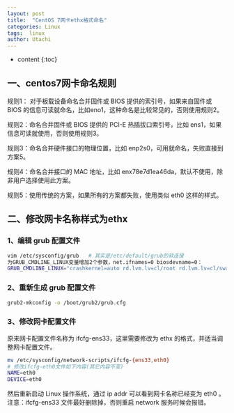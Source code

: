 ```yaml
---
layout: post
title:  "CentOS 7网卡ethx格式命名"
categories: Linux
tags:  linux 
author: Utachi
---
```


* content
{:toc}

## 一、centos7网卡命名规则
规则1：
对于板载设备命名合并固件或 BIOS 提供的索引号，如果来自固件或 BIOS 的信息可读就命名，比如eno1，这种命名是比较常见的，否则使用规则2。

规则2：命名合并固件或 BIOS 提供的 PCI-E 热插拔口索引号，比如 ens1，如果信息可读就使用，否则使用规则3。

规则3：命名合并硬件接口的物理位置，比如 enp2s0，可用就命名，失败直接到方案5。

规则4：命名合并接口的 MAC 地址，比如 enx78e7d1ea46da，默认不使用，除非用户选择使用此方案。

规则5：使用传统的方案，如果所有的方案都失败，使用类似 eth0 这样的样式。

## 二、修改网卡名称样式为ethx

### 1、编辑 grub 配置文件
```bash
vim /etc/sysconfig/grub   # 其实是/etc/default/grub的软连接
为GRUB_CMDLINE_LINUX变量增加2个参数，net.ifnames=0 biosdevname=0：
GRUB_CMDLINE_LINUX="crashkernel=auto rd.lvm.lv=cl/root rd.lvm.lv=cl/swap net.ifnames=0 biosdevname=0 rhgb quiet"
```
### 2、重新生成 grub 配置文件
```bash
grub2-mkconfig -o /boot/grub2/grub.cfg
```
### 3、修改网卡配置文件

原来网卡配置文件名称为 ifcfg-ens33，这里需要修改为 ethx 的格式，并适当调整网卡配置文件。
```bash
mv /etc/sysconfig/network-scripts/ifcfg-{ens33,eth0}
# 修改ifcfg-eth0文件如下内容(其它内容不变)
NAME=eth0
DEVICE=eth0
```
然后重新启动 Linux 操作系统，通过 ip addr 可以看到网卡名称已经变为 eth0 。
注意：ifcfg-ens33 文件最好删除掉，否则重启 network 服务时候会报错。